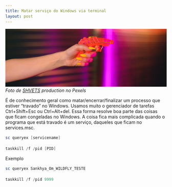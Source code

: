 ```yaml
---
title: Matar serviço do Windows via terminal
layout: post
---
```


![Matar Serviço do Windows](/assets/images/posts_img/matar-servico-windows.jpg)
_Foto de [SHVETS](https://instagram.com/sh.vets) production no Pexels_

É de conhecimento geral como matar/encerrar/finalizar um processo que estiver “travado” no Windows.
Usamos muito o gerenciador de tarefas Ctrl+Shift+Esc ou Ctrl+Alt+del.
Essa forma resolve boa parte das coisas que ficam congeladas no Windows.
A coisa fica mais complicada quando o programa que está travado é um serviço, daqueles que ficam no services.msc.

```powershell
sc queryex [servicename]

taskkill /f /pid [PID]
```

Exemplo

```powershell
sc queryex Sankhya_Om_WILDFLY_TESTE

taskkill /f /pid 9999
```
